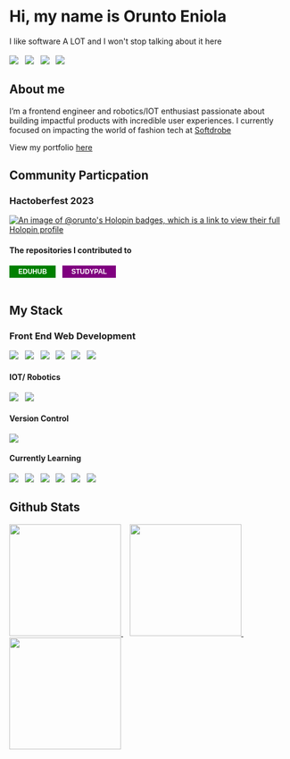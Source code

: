 # Hi, my name is Orunto Eniola
I like software A LOT and I won't stop talking about it here
\
\
[<img src='https://img.shields.io/badge/LinkedIn-0077B5?style=for-the-badge&logo=linkedin&logoColor=white'/>](https://www.linkedin.com/in/eniola-orunto-40b904179/)
&nbsp; 
[<img src='https://img.shields.io/badge/Twitter-1DA1F2?style=for-the-badge&logo=twitter&logoColor=white'/>](https://twitter.com/0runto)
&nbsp;
[<img src='https://img.shields.io/badge/dev.to-0A0A0A?style=for-the-badge&logo=devdotto&logoColor=white'/>](https://dev.to/orunto)
&nbsp;
[<img src='https://img.shields.io/badge/Medium-12100E?style=for-the-badge&logo=medium&logoColor=white'/>](https://medium.com/orunto)&nbsp; 

## About me
I’m a frontend engineer and robotics/IOT enthusiast passionate about building impactful products with incredible user experiences. I currently focused on impacting the world of fashion tech at [Softdrobe](https://softdrobe.com)

View my portfolio <a href="https://orunto-dot-dev.vercel.app">here</a>

## Community Particpation
### Hactoberfest 2023
[![An image of @orunto's Holopin badges, which is a link to view their full Holopin profile](https://holopin.me/orunto)](https://holopin.io/@orunto)

#### The repositories I contributed to

<a href="https://github.com/devvspaces/EduHub/graphs/contributors"><button style="padding: 4px 16px; font-size: 12px; font-weight: bold; text-transform: uppercase; background-color: green; color: white; border: none; cursor: pointer">EduHub</button></a>
&nbsp;
<a href="https://github.com/devvspaces/studypal/graphs/contributors"><button style="padding: 4px 16px; font-size: 12px; font-weight: bold; text-transform: uppercase; background-color: purple; color: white; border: none; cursor: pointer">Studypal</button></a>
<br>
<br>

## My Stack
### Front End Web Development
<img src='https://img.shields.io/badge/React-20232A?style=for-the-badge&logo=react&logoColor=61DAFB'/>
&nbsp;
<img src='https://img.shields.io/badge/next.js-000000?style=for-the-badge&logo=nextdotjs&logoColor=white'/>
&nbsp; 
<img src='https://img.shields.io/badge/Tailwind_CSS-38B2AC?style=for-the-badge&logo=tailwind-css&logoColor=white'/>
&nbsp; 
<img src='https://img.shields.io/badge/Sass-CC6699?style=for-the-badge&logo=sass&logoColor=white'/>
&nbsp; 
<img src='https://img.shields.io/badge/Framer-black?style=for-the-badge&logo=framer&logoColor=blue'/>
&nbsp; 
<img src='https://img.shields.io/badge/Vite-B73BFE?style=for-the-badge&logo=vite&logoColor=FFD62E'/>

#### IOT/ Robotics
<img src='https://img.shields.io/badge/Arduino-00979D?style=for-the-badge&logo=Arduino&logoColor=white'/>
&nbsp; 
<img src='https://img.shields.io/badge/Lua-2C2D72?style=for-the-badge&logo=lua&logoColor=white'/>
&nbsp; 

#### Version Control
<img src='https://img.shields.io/badge/GIT-E44C30?style=for-the-badge&logo=git&logoColor=white'/>

#### Currently Learning
<img src='https://img.shields.io/badge/Raspberry%20Pi-A22846?style=for-the-badge&logo=Raspberry%20Pi&logoColor=white'/>
&nbsp; 
<img src='https://img.shields.io/badge/Java-ED8B00?style=for-the-badge&logo=java&logoColor=white'/>
&nbsp; 
<img src='https://img.shields.io/badge/Node.js-339933?style=for-the-badge&logo=nodedotjs&logoColor=white'/>
&nbsp; 
<img src='https://img.shields.io/badge/TypeScript-007ACC?style=for-the-badge&logo=typescript&logoColor=white'/>
&nbsp; 
<img src='https://img.shields.io/badge/Vue.js-35495E?style=for-the-badge&logo=vuedotjs&logoColor=4FC08D'/>
&nbsp; 
<img src='https://img.shields.io/badge/MySQL-005C84?style=for-the-badge&logo=mysql&logoColor=white'/>

## Github Stats
  <a href="https://github.com/orunto/github-readme-stats">
    <img height=200 src="https://github-readme-stats-gamma-six-67.vercel.app/api?username=orunto&theme=vision-friendly-dark&show_icons=true&include_all_commits=true" />
  </a>&nbsp&nbsp
  <a href="https://git.io/streak-stats">
    <img height=200 src="http://github-readme-streak-stats.herokuapp.com?user=orunto&theme=dark&background=000000" />
  </a>&nbsp&nbsp
  <a href="https://github.com/orunto/github-readme-stats">
    <img height=200 src="https://github-readme-stats-gamma-six-67.vercel.app/api/top-langs/?username=orunto&theme=vision-friendly-dark" />
  </a>








